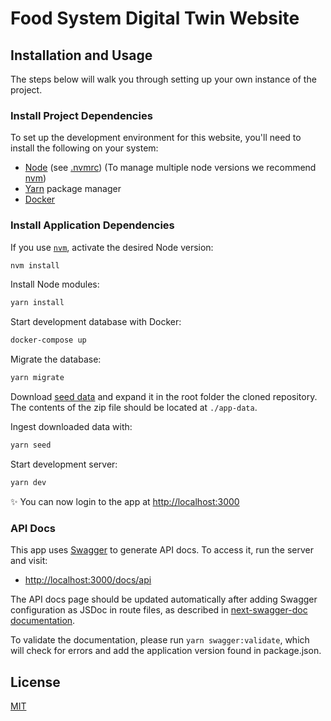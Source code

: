 # Food System Digital Twin Website

## Installation and Usage

The steps below will walk you through setting up your own instance of the project.

### Install Project Dependencies

To set up the development environment for this website, you'll need to install the following on your system:

- [Node](http://nodejs.org/) (see [.nvmrc](./.nvmrc)) (To manage multiple node versions we recommend [nvm](https://github.com/creationix/nvm))
- [Yarn](https://yarnpkg.com/) package manager
- [Docker](https://www.docker.com)

### Install Application Dependencies

If you use [`nvm`](https://github.com/creationix/nvm), activate the desired Node version:

```sh
nvm install
```

Install Node modules:

```sh
yarn install
```

Start development database with Docker:

```sh
docker-compose up
```

Migrate the database:

```sh
yarn migrate
```

Download [seed data](https://drive.google.com/file/d/10DsMpXzoqaF9sWhSentwO5ReZSCrPPA9/view?usp=sharing) and expand it in the root folder the cloned repository. The contents of the zip file should be located at `./app-data`.

Ingest downloaded data with:

```sh
yarn seed
```

Start development server:

```sh
yarn dev
```

✨ You can now login to the app at [http://localhost:3000](http://localhost:3000)

### API Docs

This app uses [Swagger](https://swagger.io/) to generate API docs. To access it, run the server and visit:

- [http://localhost:3000/docs/api](http://localhost:3000/docs/api)

The API docs page should be updated automatically after adding Swagger configuration as JSDoc in route files, as described in [next-swagger-doc documentation](https://www.npmjs.com/package/next-swagger-doc).

To validate the documentation, please run `yarn swagger:validate`, which will check for errors and add the application version found in package.json.

## License

[MIT](LICENSE)
